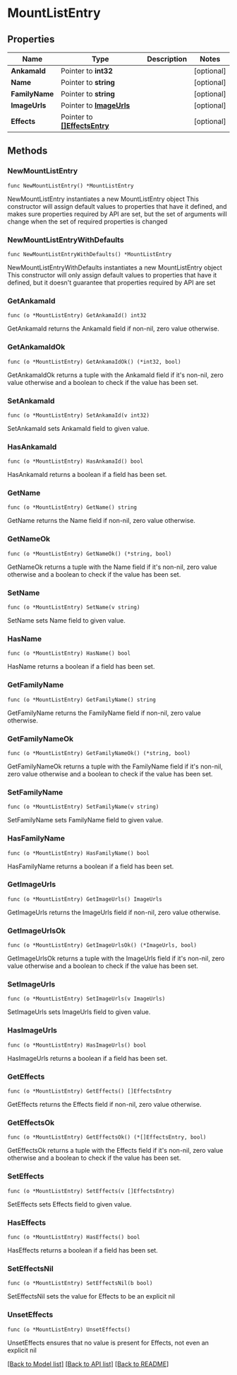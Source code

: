 # MountListEntry

## Properties

Name | Type | Description | Notes
------------ | ------------- | ------------- | -------------
**AnkamaId** | Pointer to **int32** |  | [optional] 
**Name** | Pointer to **string** |  | [optional] 
**FamilyName** | Pointer to **string** |  | [optional] 
**ImageUrls** | Pointer to [**ImageUrls**](ImageUrls.md) |  | [optional] 
**Effects** | Pointer to [**[]EffectsEntry**](EffectsEntry.md) |  | [optional] 

## Methods

### NewMountListEntry

`func NewMountListEntry() *MountListEntry`

NewMountListEntry instantiates a new MountListEntry object
This constructor will assign default values to properties that have it defined,
and makes sure properties required by API are set, but the set of arguments
will change when the set of required properties is changed

### NewMountListEntryWithDefaults

`func NewMountListEntryWithDefaults() *MountListEntry`

NewMountListEntryWithDefaults instantiates a new MountListEntry object
This constructor will only assign default values to properties that have it defined,
but it doesn't guarantee that properties required by API are set

### GetAnkamaId

`func (o *MountListEntry) GetAnkamaId() int32`

GetAnkamaId returns the AnkamaId field if non-nil, zero value otherwise.

### GetAnkamaIdOk

`func (o *MountListEntry) GetAnkamaIdOk() (*int32, bool)`

GetAnkamaIdOk returns a tuple with the AnkamaId field if it's non-nil, zero value otherwise
and a boolean to check if the value has been set.

### SetAnkamaId

`func (o *MountListEntry) SetAnkamaId(v int32)`

SetAnkamaId sets AnkamaId field to given value.

### HasAnkamaId

`func (o *MountListEntry) HasAnkamaId() bool`

HasAnkamaId returns a boolean if a field has been set.

### GetName

`func (o *MountListEntry) GetName() string`

GetName returns the Name field if non-nil, zero value otherwise.

### GetNameOk

`func (o *MountListEntry) GetNameOk() (*string, bool)`

GetNameOk returns a tuple with the Name field if it's non-nil, zero value otherwise
and a boolean to check if the value has been set.

### SetName

`func (o *MountListEntry) SetName(v string)`

SetName sets Name field to given value.

### HasName

`func (o *MountListEntry) HasName() bool`

HasName returns a boolean if a field has been set.

### GetFamilyName

`func (o *MountListEntry) GetFamilyName() string`

GetFamilyName returns the FamilyName field if non-nil, zero value otherwise.

### GetFamilyNameOk

`func (o *MountListEntry) GetFamilyNameOk() (*string, bool)`

GetFamilyNameOk returns a tuple with the FamilyName field if it's non-nil, zero value otherwise
and a boolean to check if the value has been set.

### SetFamilyName

`func (o *MountListEntry) SetFamilyName(v string)`

SetFamilyName sets FamilyName field to given value.

### HasFamilyName

`func (o *MountListEntry) HasFamilyName() bool`

HasFamilyName returns a boolean if a field has been set.

### GetImageUrls

`func (o *MountListEntry) GetImageUrls() ImageUrls`

GetImageUrls returns the ImageUrls field if non-nil, zero value otherwise.

### GetImageUrlsOk

`func (o *MountListEntry) GetImageUrlsOk() (*ImageUrls, bool)`

GetImageUrlsOk returns a tuple with the ImageUrls field if it's non-nil, zero value otherwise
and a boolean to check if the value has been set.

### SetImageUrls

`func (o *MountListEntry) SetImageUrls(v ImageUrls)`

SetImageUrls sets ImageUrls field to given value.

### HasImageUrls

`func (o *MountListEntry) HasImageUrls() bool`

HasImageUrls returns a boolean if a field has been set.

### GetEffects

`func (o *MountListEntry) GetEffects() []EffectsEntry`

GetEffects returns the Effects field if non-nil, zero value otherwise.

### GetEffectsOk

`func (o *MountListEntry) GetEffectsOk() (*[]EffectsEntry, bool)`

GetEffectsOk returns a tuple with the Effects field if it's non-nil, zero value otherwise
and a boolean to check if the value has been set.

### SetEffects

`func (o *MountListEntry) SetEffects(v []EffectsEntry)`

SetEffects sets Effects field to given value.

### HasEffects

`func (o *MountListEntry) HasEffects() bool`

HasEffects returns a boolean if a field has been set.

### SetEffectsNil

`func (o *MountListEntry) SetEffectsNil(b bool)`

 SetEffectsNil sets the value for Effects to be an explicit nil

### UnsetEffects
`func (o *MountListEntry) UnsetEffects()`

UnsetEffects ensures that no value is present for Effects, not even an explicit nil

[[Back to Model list]](../README.md#documentation-for-models) [[Back to API list]](../README.md#documentation-for-api-endpoints) [[Back to README]](../README.md)


